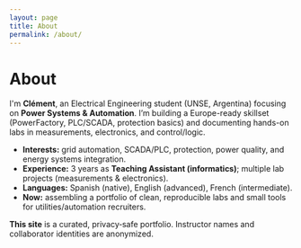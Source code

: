 ```yaml
---
layout: page
title: About
permalink: /about/
---
```

<link rel="stylesheet" href="{{ '/assets/css/modern.css' | relative_url }}">
<script defer src="{{ '/assets/js/theme.js' | relative_url }}"></script>

# About

I'm **Clément**, an Electrical Engineering student (UNSE, Argentina) focusing on **Power Systems & Automation**.
I’m building a Europe-ready skillset (PowerFactory, PLC/SCADA, protection basics) and documenting hands-on labs
in measurements, electronics, and control/logic.

- **Interests:** grid automation, SCADA/PLC, protection, power quality, and energy systems integration.
- **Experience:** 3 years as **Teaching Assistant (informatics)**; multiple lab projects (measurements & electronics).
- **Languages:** Spanish (native), English (advanced), French (intermediate).
- **Now:** assembling a portfolio of clean, reproducible labs and small tools for utilities/automation recruiters.

**This site** is a curated, privacy‑safe portfolio. Instructor names and collaborator identities are anonymized.
